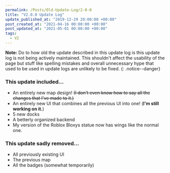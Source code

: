 ```yaml
---
permalink: /Posts/Old-Update-Log/2-0-0
title: "V2.0.0 Update Log"
update_published_at: "2019-12-29 20:00:00 +00:00"
post_created_at: "2021-04-16 00:00:00 +00:00"
post_updated_at: "2021-05-01 00:00:00 +00:00"
tags:
  - V2
---
```


**Note:** Do to how old the update described in this update log is this update log is not being actively maintained. This shouldn't affect the usability of the page but stuff like spelling mistakes and overall unnecessary hype that used to be used in update logs are unlikely to be fixed.
{: .notice--danger}

### This update included...

* An entirely new map design! <s class="spoiler">(I don't even know how to say all the changes that I've made to it.)</s>
* An entirely new UI that combines all the previous UI into one! (**I'm still working on it.**)
* 5 new docks
* A betterly organized backend
* My version of the Roblox Bloxys statue now has wings like the normal one.

### This update sadly removed...

* All previously existing UI
* The previous map
* All the badges (somewhat temporarily)